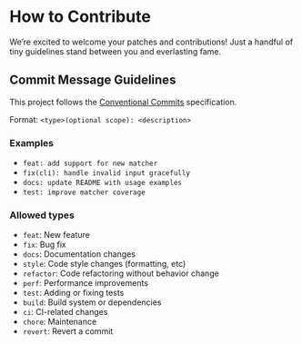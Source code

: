 # How to Contribute

We’re excited to welcome your patches and contributions! Just a handful of tiny guidelines stand between you and
everlasting fame.

## Commit Message Guidelines

This project follows the [Conventional Commits](https://www.conventionalcommits.org/en/v1.0.0/) specification.

Format: `<type>(optional scope): <description>`

### Examples

- `feat: add support for new matcher`
- `fix(cli): handle invalid input gracefully`
- `docs: update README with usage examples`
- `test: improve matcher coverage`

### Allowed types

- `feat`: New feature
- `fix`: Bug fix
- `docs`: Documentation changes
- `style`: Code style changes (formatting, etc)
- `refactor`: Code refactoring without behavior change
- `perf`: Performance improvements
- `test`: Adding or fixing tests
- `build`: Build system or dependencies
- `ci`: CI-related changes
- `chore`: Maintenance
- `revert`: Revert a commit
